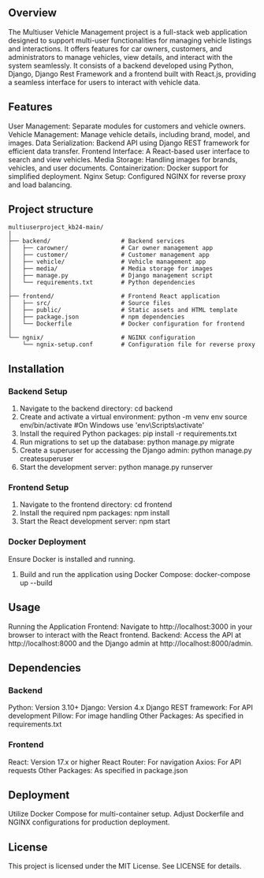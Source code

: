 ## Overview
The Multiuser Vehicle Management project is a full-stack web application designed to support multi-user functionalities for managing vehicle listings and interactions. It offers features for car owners, customers, and administrators to manage vehicles, view details, and interact with the system seamlessly. It consists of a backend developed using Python, Django, Django Rest Framework and a frontend built with React.js, providing a seamless interface for users to interact with vehicle data.

## Features
User Management: Separate modules for customers and vehicle owners.
Vehicle Management: Manage vehicle details, including brand, model, and images.
Data Serialization: Backend API using Django REST framework for efficient data transfer.
Frontend Interface: A React-based user interface to search and view vehicles.
Media Storage: Handling images for brands, vehicles, and user documents.
Containerization: Docker support for simplified deployment.
Nginx Setup: Configured NGINX for reverse proxy and load balancing.

## Project structure
```
multiuserproject_kb24-main/
│
├── backend/                    # Backend services
│   ├── carowner/               # Car owner management app
│   ├── customer/               # Customer management app
│   ├── vehicle/                # Vehicle management app
│   ├── media/                  # Media storage for images
│   ├── manage.py               # Django management script
│   └── requirements.txt        # Python dependencies
│
├── frontend/                   # Frontend React application
│   ├── src/                    # Source files
│   ├── public/                 # Static assets and HTML template
│   ├── package.json            # npm dependencies
│   └── Dockerfile              # Docker configuration for frontend
│
└── ngnix/                      # NGINX configuration
    └── ngnix-setup.conf        # Configuration file for reverse proxy
```

## Installation
### Backend Setup
1. Navigate to the backend directory:
cd backend
2. Create and activate a virtual environment:
python -m venv env
source env/bin/activate  #On Windows use 'env\Scripts\activate'
3. Install the required Python packages:
pip install -r requirements.txt
4. Run migrations to set up the database:
python manage.py migrate
5. Create a superuser for accessing the Django admin:
python manage.py createsuperuser
6. Start the development server:
python manage.py runserver

### Frontend Setup
1. Navigate to the frontend directory:
cd frontend
2. Install the required npm packages:
npm install
3. Start the React development server:
npm start

### Docker Deployment
Ensure Docker is installed and running.
1. Build and run the application using Docker Compose:
docker-compose up --build

## Usage
Running the Application
Frontend: Navigate to http://localhost:3000 in your browser to interact with the React frontend.
Backend: Access the API at http://localhost:8000 and the Django admin at http://localhost:8000/admin.

## Dependencies
### Backend
Python: Version 3.10+
Django: Version 4.x
Django REST framework: For API development
Pillow: For image handling
Other Packages: As specified in requirements.txt

### Frontend
React: Version 17.x or higher
React Router: For navigation
Axios: For API requests
Other Packages: As specified in package.json

## Deployment
Utilize Docker Compose for multi-container setup.
Adjust Dockerfile and NGINX configurations for production deployment.

## License
This project is licensed under the MIT License. See LICENSE for details.





